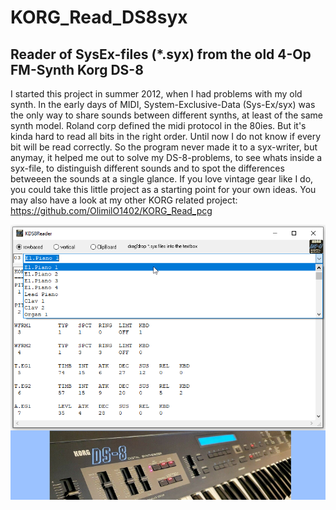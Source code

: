 # KORG_Read_DS8syx
## Reader of SysEx-files (\*.syx) from the old 4-Op FM-Synth Korg DS-8  
I started this project in summer 2012, when I had problems with my old synth.
In the early days of MIDI, System-Exclusive-Data (Sys-Ex/syx) was the only way 
to share sounds between different synths, at least of the same synth model. 
Roland corp defined the midi protocol in the 80ies. But it's kinda hard to 
read all bits in the right order. Until now I do not know if every bit will be 
read correctly. So the program never made it to a syx-writer, but anymay, it 
helped me out to solve my DS-8-problems, to see whats inside a syx-file, to 
distinguish different sounds and to spot the differences betweeen the sounds 
at a single glance. 
If you love vintage gear like I do, you could take this little project as a 
starting point for your own ideas. 
You may also have a look at my other KORG related project:
https://github.com/OlimilO1402/KORG_Read_pcg

![KDS8Reader Image](Resources/Pictures/KDS8Reader.png "KDS8Reader Image")
